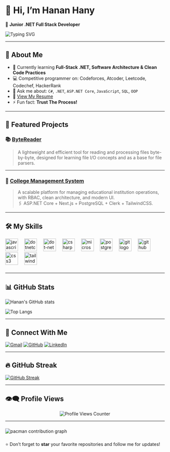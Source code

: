 # 👋 Hi, I’m Hanan Hany

🎯 **Junior .NET Full Stack Developer**

![Typing SVG](https://readme-typing-svg.demolab.com?font=Fira+Code&size=24&pause=1000&color=36BCF7&width=435&lines=Full+Stack+.NET+Developer;Competitive+Programmer;Always+learning+new+things)

---

## 🌟 About Me

- 🌱 Currently learning **Full-Stack .NET, Software Architecture & Clean Code Practices**
- 💻 Competitive programmer on: Codeforces, Atcoder, Leetcode, Codechef, HackerRank
- 💬 Ask me about: `C#`, `.NET`, `ASP.NET Core`, `JavaScript`, `SQL`, `OOP`
- 📄 [View My Resume](https://drive.google.com/file/d/1YCNbxXE4YIgHm8W7D2DmHE0qdlE2t_vh/view?usp=drive_link)
- ⚡ Fun fact: **Trust The Process!**

---


## 🚀 Featured Projects

### 📚 [ByteReader](https://github.com/Hanan-Hany/ByteReader)
> A lightweight and efficient tool for reading and processing files byte-by-byte, designed for learning file I/O concepts and as a base for file parsers.

---

### 🏫 [College Management System](https://github.com/Collage-Management-System)
> A scalable platform for managing educational institution operations, with RBAC, clean architecture, and modern UI.  
> 🖇️ ASP.NET Core + Next.js + PostgreSQL + Clerk + TailwindCSS.

---


## 🛠️ My Skills


<div align="left">
  <img src="https://cdn.jsdelivr.net/gh/devicons/devicon/icons/javascript/javascript-original.svg" height="40" alt="javascript logo"  />
  <img width="12" />
  <img src="https://cdn.jsdelivr.net/gh/devicons/devicon/icons/dotnetcore/dotnetcore-original.svg" height="40" alt="dotnetcore logo"  />
  <img width="12" />
  <img src="https://cdn.simpleicons.org/dotnet/512BD4" height="40" alt="dot-net logo"  />
  <img width="12" />
  <img src="https://cdn.jsdelivr.net/gh/devicons/devicon/icons/csharp/csharp-original.svg" height="40" alt="csharp logo"  />
  <img width="12" />
  <img src="https://cdn.jsdelivr.net/gh/devicons/devicon/icons/microsoftsqlserver/microsoftsqlserver-plain.svg" height="40" alt="microsoftsqlserver logo"  />
  <img width="12" />
  <img src="https://cdn.jsdelivr.net/gh/devicons/devicon/icons/postgresql/postgresql-original.svg" height="40" alt="postgresql logo"  />
  <img width="12" />
  <img src="https://cdn.jsdelivr.net/gh/devicons/devicon/icons/git/git-original.svg" height="40" alt="git logo"  />
  <img width="12" />
  <img src="https://cdn.jsdelivr.net/gh/devicons/devicon/icons/github/github-original.svg" height="40" alt="github logo"  />
  <img width="12" />
  <img src="https://cdn.jsdelivr.net/gh/devicons/devicon/icons/css3/css3-original.svg" height="40" alt="css3 logo"  />
  <img width="12" />
  <img src="https://cdn.jsdelivr.net/gh/devicons/devicon/icons/tailwindcss/tailwindcss-original-wordmark.svg" height="40" alt="tailwindcss logo"  />
</div>

###
---

## 📊 GitHub Stats

![Hanan's GitHub stats](https://github-readme-stats.vercel.app/api?username=Hanan-Hany&show_icons=true&theme=radical)

![Top Langs](https://github-readme-stats.vercel.app/api/top-langs/?username=Hanan-Hany&layout=compact&theme=radical)

---

## 📲 Connect With Me

[![Gmail](https://img.shields.io/badge/-hananhanyfathy@gmail.com-D14836?style=flat&logo=Gmail&logoColor=white)](mailto:hananhanyfathy@gmail.com)
[![GitHub](https://img.shields.io/badge/-GitHub-181717?style=flat&logo=github&logoColor=white)](https://github.com/Hanan-Hany)
[![LinkedIn](https://img.shields.io/badge/-LinkedIn-0077B5?style=flat&logo=linkedin&logoColor=white)](https://www.linkedin.com/in/hanan-hany-fathy-b1b13027b)

---

## 🔥 GitHub Streak

[![GitHub Streak](https://streak-stats.demolab.com?user=Hanan-Hany&theme=radical&hide_border=true)](https://git.io/streak-stats)

---

## 👁️‍🗨️ Profile Views

<div align="center">
  <img src="https://profile-counter.glitch.me/Hanan-Hany/count.svg" alt="Profile Views Counter" />
</div>

---
###

<picture>
  <source media="(prefers-color-scheme: dark)" srcset="https://raw.githubusercontent.com/Hanan-Hany/Hanan-Hany/output/pacman-contribution-graph-dark.svg">
  <source media="(prefers-color-scheme: light)" srcset="https://raw.githubusercontent.com/Hanan-Hany/Hanan-Hany/output/pacman-contribution-graph.svg">
  <img alt="pacman contribution graph" src="https://raw.githubusercontent.com/Hanan-Hany/Hanan-Hany/output/pacman-contribution-graph.svg">
</picture>

###


⭐️ Don’t forget to **star** your favorite repositories and follow me for updates!

